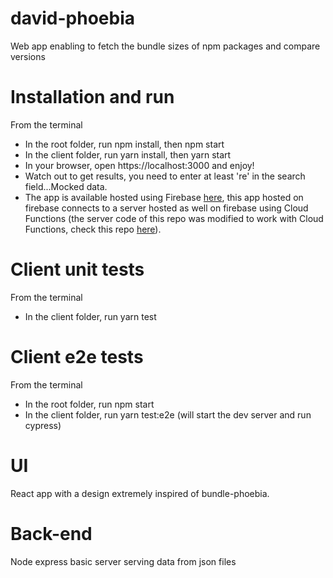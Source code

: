 # david-phoebia

Web app enabling to fetch the bundle sizes of npm packages and compare versions

# Installation and run

From the terminal

- In the root folder, run npm install, then npm start
- In the client folder, run yarn install, then yarn start
- In your browser, open https://localhost:3000 and enjoy!
- Watch out to get results, you need to enter at least 're' in the search field...Mocked data.
- The app is available hosted using Firebase [here](https://david-phoebia-client.web.app/), this app hosted on firebase connects to a server hosted as well on firebase using Cloud Functions (the server code of this repo was modified to work with Cloud Functions, check this repo [here](https://github.com/davidmansy/david-phoebia-server)).

# Client unit tests

From the terminal

- In the client folder, run yarn test

# Client e2e tests

From the terminal

- In the root folder, run npm start
- In the client folder, run yarn test:e2e (will start the dev server and run cypress)

# UI

React app with a design extremely inspired of bundle-phoebia.

# Back-end

Node express basic server serving data from json files
